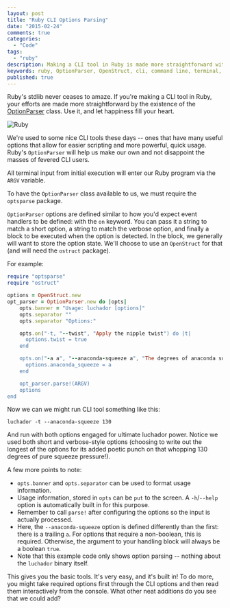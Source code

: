 ```yaml
---
layout: post
title: "Ruby CLI Options Parsing"
date: "2015-02-24"
comments: true
categories:
  - "Code"
tags:
  - "ruby"
description: Making a CLI tool in Ruby is made more straightforward with an OptionParser in stdlib.
keywords: ruby, OptionParser, OpenStruct, cli, command line, terminal, tool, options
published: true
---
```


Ruby's stdlib never ceases to amaze.  If you're making a CLI tool in Ruby, your efforts are made more straightforward by the existence of the [OptionParser](http://ruby-doc.org/stdlib-2.2.0/libdoc/optparse/rdoc/OptionParser.html) class.  Use it, and let happiness fill your heart.

![Ruby](http://i.imgur.com/Z7WWtL0.jpg)

<!--more-->

We're used to some nice CLI tools these days -- ones that have many useful options that allow for easier scripting and more powerful, quick usage.  Ruby's `OptionParser` will help us make our own and not disappoint the masses of fevered CLI users.

All terminal input from initial execution will enter our Ruby program via the `ARGV` variable.

To have the `OptionParser` class available to us, we must require the `optsparse` package.

`OptionParser` options are defined similar to how you'd expect event handlers to be defined: with the `on` keyword.  You can pass it a string to match a short option, a string to match the verbose option, and finally a block to be executed when the option is detected.  In the block, we generally will want to store the option state.  We'll choose to use an `OpenStruct` for that (and will need the `ostruct` package).

For example:

```ruby
require "optsparse"
require "ostruct"

options = OpenStruct.new
opt_parser = OptionParser.new do |opts|
    opts.banner = "Usage: luchador [options]"
    opts.separator ""
    opts.separator "Options:"

    opts.on("-t, "--twist", "Apply the nipple twist") do |t|
      options.twist = true
    end

    opts.on("-a a", "--anaconda-squeeze a", "The degrees of anaconda squeeze pressure") do |a|
      options.anaconda_squeeze = a
    end

    opt_parser.parse!(ARGV)
    options
end
```

Now we can we might run CLI tool something like this:

```
luchador -t --anaconda-squeeze 130
```

And run with both options engaged for ultimate luchador power.  Notice we used both short and verbose-style options (choosing to write out the longest of the options for its added poetic punch on that whopping 130 degrees of pure squeeze pressure!).

A few more points to note:

- `opts.banner` and `opts.separator` can be used to format usage information.
- Usage information, stored in `opts` can be `put` to the screen.  A `-h`/`--help` option is automatically built in for this purpose.
- Remember to call `parse!` after configuring the options so the input is actually processed.
- Here, the `--anaconda-squeeze` option is defined differently than the first: there is a trailing `a`.  For options that require a non-boolean, this is required.  Otherwise, the argument to your handling block will always be a boolean `true`.
- Note that this example code only shows option parsing -- nothing about the `luchador` binary itself.

This gives you the basic tools.  It's very easy, and it's built in!  To do more, you might take required options first through the CLI options and then read them interactively from the console.  What other neat additions do you see that we could add?


